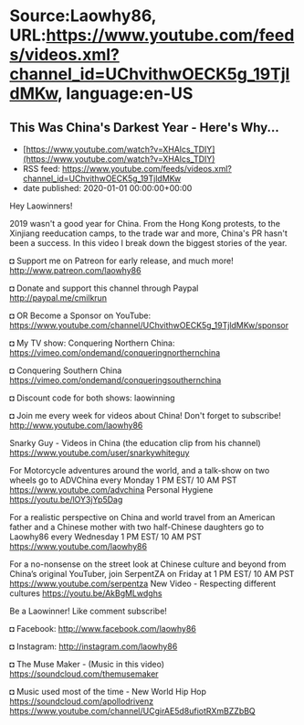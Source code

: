 # Source:Laowhy86, URL:https://www.youtube.com/feeds/videos.xml?channel_id=UChvithwOECK5g_19TjldMKw, language:en-US

## This Was China's Darkest Year - Here's Why...
 - [https://www.youtube.com/watch?v=XHAlcs_TDIY](https://www.youtube.com/watch?v=XHAlcs_TDIY)
 - RSS feed: https://www.youtube.com/feeds/videos.xml?channel_id=UChvithwOECK5g_19TjldMKw
 - date published: 2020-01-01 00:00:00+00:00

Hey Laowinners!

2019 wasn't a good year for China. From the Hong Kong protests, to the Xinjiang reeducation camps, to the trade war and more, China's PR hasn't been a success. In this video I break down the biggest stories of the year.

◘ Support me on Patreon for early release, and much more! http://www.patreon.com/laowhy86

◘ Donate and support this channel through Paypal http://paypal.me/cmilkrun

◘ OR Become a Sponsor on YouTube:
https://www.youtube.com/channel/UChvithwOECK5g_19TjldMKw/sponsor

◘ My TV show: Conquering Northern China:
https://vimeo.com/ondemand/conqueringnorthernchina

◘ Conquering Southern China
https://vimeo.com/ondemand/conqueringsouthernchina

◘ Discount code for both shows: laowinning

◘ Join me every week for videos about China! Don't forget to subscribe!
http://www.youtube.com/laowhy86

Snarky Guy - Videos in China (the education clip from his channel)
https://www.youtube.com/user/snarkywhiteguy

For Motorcycle adventures around the world, and a talk-show on two wheels go to ADVChina every Monday 1 PM EST/ 10 AM PST
https://www.youtube.com/advchina
Personal Hygiene
https://youtu.be/lOY3jYp5Dag

For a realistic perspective on China and world travel from an American father and a Chinese mother with two half-Chinese daughters go to Laowhy86 every Wednesday 1 PM EST/ 10 AM PST
https://www.youtube.com/laowhy86

For a no-nonsense on the street look at Chinese culture and beyond from China’s original YouTuber, join SerpentZA on Friday at 1 PM EST/ 10 AM PST
https://www.youtube.com/serpentza
New Video - Respecting different cultures
https://youtu.be/AkBgMLwdghs

Be a Laowinner!
Like comment subscribe!

◘ Facebook:
http://www.facebook.com/laowhy86

◘ Instagram: 
http://instagram.com/laowhy86

◘ The Muse Maker - (Music in this video)
https://soundcloud.com/themusemaker

◘ Music used most of the time - New World Hip Hop
https://soundcloud.com/apollodrivenz
https://www.youtube.com/channel/UCgirAE5d8ufiotRXmBZZbBQ

